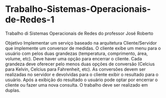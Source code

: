 # Trabalho-Sistemas-Operacionais-de-Redes-1
Trabalho di Sistemas Operacionais de Redes do professor José Roberto

Objetivo
Implementar um serviço baseado na arquitetura Cliente/Servidor que implemente um conversor de medidas. O cliente exibe um menu para o usuário com pelos duas grandezas (temperatura, comprimento, área, volume, etc). Deve haver uma opção para encerrar o cliente. Cada grandeza deve oferecer pelo menos duas opções de conversão (Celcius para Kelvin, Celcius para Fahrenheit, etc). As conversões devem ser realizadas no servidor e devolvidas para o cliente exibir o resultado para o usuário. Após a exibição do resultado o usuário pode optar por encerrar o cliente ou fazer uma nova consulta. O trabalho deve ser realizado em duplas.

